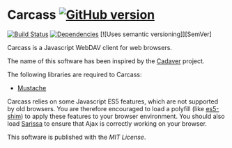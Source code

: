 Carcass [![GitHub version](https://badge.fury.io/gh/xstefanox%2FCarcass.png)](http://badge.fury.io/gh/xstefanox%2FCarcass)
=======

[![Build Status](https://travis-ci.org/xstefanox/Carcass.png?branch=master)](https://travis-ci.org/xstefanox/Carcass)
[![Dependencies](https://david-dm.org/xstefanox/Carcass.png)](https://david-dm.org/xstefanox/Carcass.png)
[![Uses semantic versioning]][SemVer]

Carcass is a Javascript WebDAV client for web browsers.

The name of this software has been inspired by the [Cadaver](http://www.webdav.org/cadaver/) project.

The following libraries are required to Carcass:
* [Mustache](https://github.com/janl/mustache.js)

Carcass relies on some Javascript ES5 features, which are not supported by old browsers.
You are therefore encouraged to load a polyfill (like [es5-shim](https://github.com/kriskowal/es5-shim/)) to apply these features to your browser environment.
You should also load [Sarissa](http://www.dev.abiss.gr/sarissa/) to ensure that Ajax is correctly working on your browser.

This software is published with the *MIT License*.

